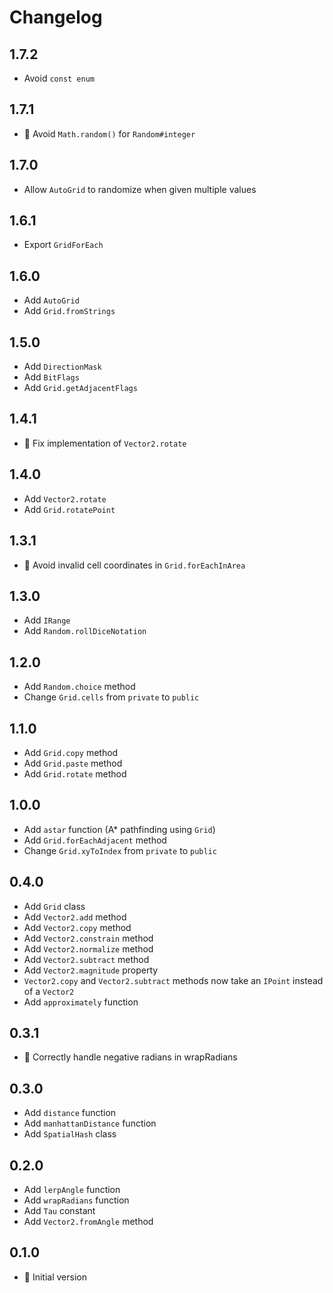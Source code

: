 # Changelog

## 1.7.2

- Avoid `const enum`

## 1.7.1

- :bug: Avoid `Math.random()` for `Random#integer`

## 1.7.0

- Allow `AutoGrid` to randomize when given multiple values

## 1.6.1

- Export `GridForEach`

## 1.6.0

- Add `AutoGrid`
- Add `Grid.fromStrings`

## 1.5.0

- Add `DirectionMask`
- Add `BitFlags`
- Add `Grid.getAdjacentFlags`

## 1.4.1

- :bug: Fix implementation of `Vector2.rotate`

## 1.4.0

- Add `Vector2.rotate`
- Add `Grid.rotatePoint`

## 1.3.1

- :bug: Avoid invalid cell coordinates in `Grid.forEachInArea`

## 1.3.0

- Add `IRange`
- Add `Random.rollDiceNotation`

## 1.2.0

- Add `Random.choice` method
- Change `Grid.cells` from `private` to `public`

## 1.1.0

- Add `Grid.copy` method
- Add `Grid.paste` method
- Add `Grid.rotate` method

## 1.0.0

- Add `astar` function (A\* pathfinding using `Grid`)
- Add `Grid.forEachAdjacent` method
- Change `Grid.xyToIndex` from `private` to `public`

## 0.4.0

- Add `Grid` class
- Add `Vector2.add` method
- Add `Vector2.copy` method
- Add `Vector2.constrain` method
- Add `Vector2.normalize` method
- Add `Vector2.subtract` method
- Add `Vector2.magnitude` property
- `Vector2.copy` and `Vector2.subtract` methods now take an `IPoint` instead of a `Vector2`
- Add `approximately` function

## 0.3.1

- :bug: Correctly handle negative radians in wrapRadians

## 0.3.0

- Add `distance` function
- Add `manhattanDistance` function
- Add `SpatialHash` class

## 0.2.0

- Add `lerpAngle` function
- Add `wrapRadians` function
- Add `Tau` constant
- Add `Vector2.fromAngle` method

## 0.1.0

- :rocket: Initial version
